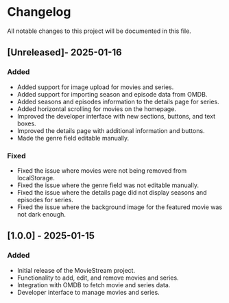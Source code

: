 # Changelog

All notable changes to this project will be documented in this file.

## [Unreleased]- 2025-01-16
### Added
- Added support for image upload for movies and series.
- Added support for importing season and episode data from OMDB.
- Added seasons and episodes information to the details page for series.
- Added horizontal scrolling for movies on the homepage.
- Improved the developer interface with new sections, buttons, and text boxes.
- Improved the details page with additional information and buttons.
- Made the genre field editable manually.

### Fixed
- Fixed the issue where movies were not being removed from localStorage.
- Fixed the issue where the genre field was not editable manually.
- Fixed the issue where the details page did not display seasons and episodes for series.
- Fixed the issue where the background image for the featured movie was not dark enough.

## [1.0.0] - 2025-01-15
### Added
- Initial release of the MovieStream project.
- Functionality to add, edit, and remove movies and series.
- Integration with OMDB to fetch movie and series data.
- Developer interface to manage movies and series.
